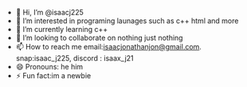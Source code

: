- 👋 Hi, I’m @isaacj225
- 👀 I’m interested in programing launages such as c++ html and more
- 🌱 I’m currently learning c++
- 💞️ I’m looking to collaborate on nothing just nothing
- 📫 How to reach me email:isaacjonathanjon@gmail.com. snap:isaac_j225, discord : isaax_j21
- 😄 Pronouns: he him
- ⚡ Fun fact:im a newbie

<!---
isaacj225/isaacj225 is a ✨ special ✨ repository because its `README.md` (this file) appears on your GitHub profile.
You can click the Preview link to take a look at your changes.
--->
